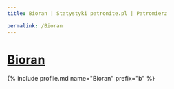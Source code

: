 ```yaml
---
title: Bioran | Statystyki patronite.pl | Patromierz

permalink: /Bioran
---
```


# [Bioran](https://patronite.pl/Bioran)

{% include profile.md name="Bioran" prefix="b" %}
